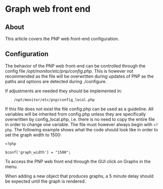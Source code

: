 # Graph web front end

## About

This article covers the PNP web front-end configuration.

## Configuration

The behavior of the PNP web front-end can be controlled through the config file */opt/monitor/etc/pnp/config.php*. This is however not recommended as the file will be overwritten during updates of PNP as the paths and options are detected during ./configure.

If adjustments are needed they should be implemented in:

        /opt/monitor/etc/pnp/config_local.php

If this file does not exist the file config.php can be used as a guideline. All variables will be inherited from config.php unless they are specifically overwritten by config\_local.php, i.e. there is no need to copy the entire file in order to change one variable. The file must however always begin with `<?php`. The following example shows what the code should look like in order to set the graph width to 1500:

``` {.php}
<?php

$conf['graph_width'] = "1500";
```

 To access the PNP web front end through the GUI click on Graphs in the menu.

When adding a new object that produces graphs, a 5 minute delay should be expected until the graph is rendered.
